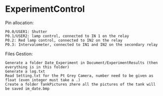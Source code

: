 # ExperimentControl

Pin allocation:

	P0.0/USER1: Shutter
	P0.1/USER2: lamp control, connected to IN 1 on the relay
	P0.2: Red lamp control, connected to IN2 on the relay
	P0.3: Intervalometer, connected to IN1 and IN2 on the secondary relay
Files Gestion:

	Generate a folder Date_Experiment in Document/ExperimentResults (then everything is in this folder)
	Generate a log.txt
	Read Setting.txt for the Pt Grey Camera, number need to be given as float (even integer must take a .)
	Create a folder TankPictures zhere all the pictures of the tank will be saved im_date.bmp